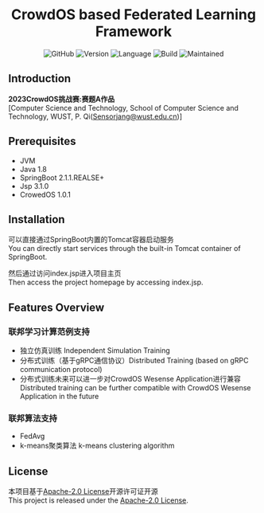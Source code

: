 <div align="center">
<h1 align="center">CrowdOS based Federated Learning Framework</h1>

![GitHub](https://img.shields.io/github/license/Sensorjang/CorwdOS-FL)
![Version](https://img.shields.io/badge/Version-V1.0.1-yellow)
![Language](https://img.shields.io/badge/Language-Java-blue)
![Build](https://img.shields.io/badge/Build-passing-lightgreen)
![Maintained](https://img.shields.io/badge/Maintained-Yes-red)

</div>

## Introduction
**2023CrowdOS挑战赛:赛题A作品<br/>**
[Computer Science and Technology, School of Computer Science and Technology, WUST, P. Qi(Sensorjang@wust.edu.cn)]<br/>

## Prerequisites
- JVM
- Java 1.8
- SpringBoot 2.1.1.REALSE+
- Jsp 3.1.0
- CrowedOS 1.0.1

## Installation
可以直接通过SpringBoot内置的Tomcat容器启动服务<br/>
You can directly start services through the built-in Tomcat container of SpringBoot.<br/>

然后通过访问index.jsp进入项目主页<br/>
Then access the project homepage by accessing index.jsp.<br/>

## Features Overview

### 联邦学习计算范例支持
- 独立仿真训练 Independent Simulation Training
- 分布式训练（基于gRPC通信协议）Distributed Training (based on gRPC communication protocol)
- 分布式训练未来可以进一步对CrowdOS Wesense Application进行兼容 Distributed training can be further compatible with CrowdOS Wesense Application in the future

### 联邦算法支持
- FedAvg
- k-means聚类算法 k-means clustering algorithm

## License
本项目基于[Apache-2.0 License](LICENSE)开源许可证开源<br/>
This project is released under the [Apache-2.0 License](LICENSE).